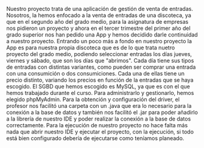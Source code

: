 Nuestro proyecto trata de una aplicación de gestión de venta de entradas. Nosotros, la hemos enfocado a la venta de entradas de una discoteca, ya que en el segundo año del grado medio, para la asignatura de empresas nos pidieron un proyecto y ahora en el tercer trimestre del primer año del grado superior nos han pedido una App y hemos decidido darle continuidad a nuestro proyecto. Entrando un poco más a fondo en nuestro proyecto la App es para nuestra propia discoteca que es de lo que trata nuetro proyecto del grado medio, podiendo seleccionar entradas los días jueves, viernes y sábado, que son los días que "abrimos". Cada día tiene sus tipos de entradas con distintas variantes, como pueden ser comprar una entrada con una consumición o dos consumiciones. Cada una de ellas tiene un precio distinto, variando los precios en función de la entradas que se haya escogido.
El SGBD que hemos escogido es MySQL, ya que es con el que hemos trabajado durante el curso. Para administrarlo y gestionarlo, hemos elegido phpMyAdmin.
Para la obtención y configuración del driver, el profesor nos facilitó una carpeta con un .java que era lo necesario para la conexión a la base de datos y también nos facilitó el .jar para poder añadirlo a la librería de nuestro IDE y poder realizar la conexión a la base de datos correctamente.
Para la ejecución de nuestro proyecto no hace falta más nada que abrir nuestro IDE y ejecutar el proyecto, con la ejecución, si todo está bien configurado debería de ejecutarse como teníamos planeado.
